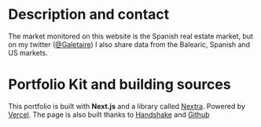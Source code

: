 # Description and contact

The market monitored on this website is the Spanish real estate market, but on my twitter ([@Galetaire](https://twitter.com/Galetaire)) I also share data from the Balearic, Spanish and US markets.

# Portfolio Kit and building sources

This portfolio is built with **Next.js** and a library called [Nextra](https://nextra.vercel.app/). Powered by [Vercel](https://vercel.com). The page is also built
thanks to [Handshake](https://handshake.org/) and [Github](https://github.com)
